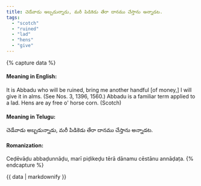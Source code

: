 ```yaml
---
title: చెడేవాడు అబ్బడున్నాడు, మరీ పిడికెడు తేరా దానము చేస్తాను అన్నాడట.
tags:
  - "scotch"
  - "ruined"
  - "lad"
  - "hens"
  - "give"
---
```


{% capture data %}
#### Meaning in English:
It is Abbadu who will be ruined, bring me another handful [of money,] I will give it in alms.
(See Nos. 3, 1396, 1560.)
Abbadu is a familiar term applied to a lad.
Hens are ay free o' horse corn. (Scotch)

#### Meaning in Telugu:
చెడేవాడు అబ్బడున్నాడు, మరీ పిడికెడు తేరా దానము చేస్తాను అన్నాడట.

#### Romanization:
Ceḍēvāḍu abbaḍunnāḍu, marī piḍikeḍu tērā dānamu cēstānu annāḍaṭa.
{% endcapture %}

{{ data | markdownify }}

